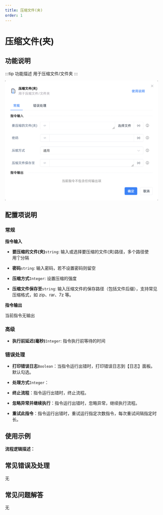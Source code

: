 ```yaml
---
title: 压缩文件(夹)
order: 1
---
```


# 压缩文件(夹)

## 功能说明

:::tip 功能描述
用于压缩文件/文件夹
:::

![压缩文件(夹)](../../../assets/压缩文件(夹)_command.png)

## 配置项说明

### 常规

**指令输入**

- **要压缩的文件(夹)**`string`: 输入或选择要压缩的文件(夹)路径，多个路径使用'|'分隔

- **密码**`string`: 输入密码，若不设置密码则留空

- **压缩方式**`Integer`: 设置压缩的强度

- **压缩文件保存至**`string`: 输入压缩文件的保存路径（包括文件后缀），支持常见压缩格式，如 zip、rar、7z 等。


**指令输出**

当前指令无输出

### 高级

- **执行前延迟(毫秒)**`Integer`: 指令执行前等待的时间

### 错误处理

- **打印错误日志**`Boolean`：当指令运行出错时，打印错误日志到【日志】面板。默认勾选。

- **处理方式**`Integer`：

 - **终止流程**：指令运行出错时，终止流程。

 - **忽略异常并继续执行**：指令运行出错时，忽略异常，继续执行流程。

 - **重试此指令**：指令运行出错时，重试运行指定次数指令，每次重试间隔指定时长。

## 使用示例

**流程逻辑描述：** 

## 常见错误及处理

无

## 常见问题解答

无

